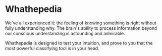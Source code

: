 # Whathepedia

We've all experienced it: the feeling of knowing something is right without fully understanding why. The brain's ability to process information beyond our conscious understanding is astounding and admirable.

Whathepedia is designed to test your intuition, and prove to you that the most powerful classifying tool is in your head.
